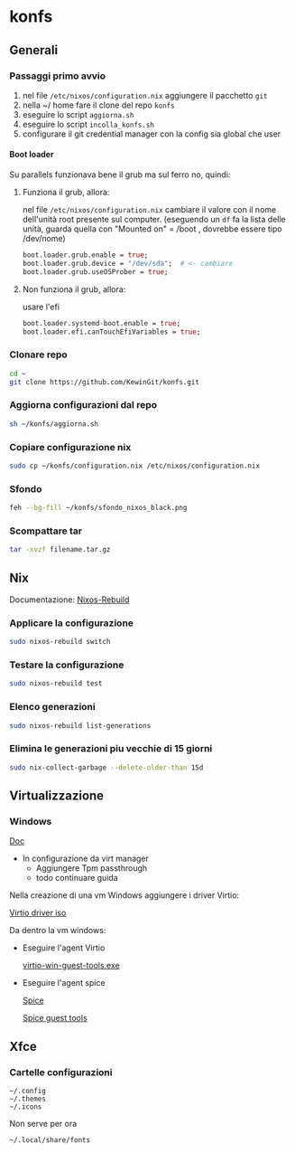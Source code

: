 # konfs

## Generali

### Passaggi primo avvio

1. nel file `/etc/nixos/configuration.nix` aggiungere il pacchetto `git`
2. nella ~/ home fare il clone del repo `konfs`
3. eseguire lo script `aggiorna.sh`
4. eseguire lo script `incolla_konfs.sh`
5. configurare il git credential manager con la config sia global che user

#### Boot loader

Su parallels funzionava bene il grub ma sul ferro no, quindi:

1. Funziona il grub, allora:

   nel file `/etc/nixos/configuration.nix` cambiare il valore con il nome dell'unità root presente sul computer. (eseguendo un `df` fa la lista delle unità, guarda quella con "Mounted on" = /boot , dovrebbe essere tipo /dev/nome)
    ``` nix
    boot.loader.grub.enable = true;
    boot.loader.grub.device = "/dev/sda";  # <- cambiare
    boot.loader.grub.useOSProber = true;
    ```

2. Non funziona il grub, allora:

    usare l'efi
    ``` nix
    boot.loader.systemd-boot.enable = true;
    boot.loader.efi.canTouchEfiVariables = true;
    ```

### Clonare repo
``` bash
cd ~
git clone https://github.com/KewinGit/konfs.git
```

### Aggiorna configurazioni dal repo
``` bash
sh ~/konfs/aggiorna.sh
```

### Copiare configurazione nix
``` bash
sudo cp ~/konfs/configuration.nix /etc/nixos/configuration.nix
```

### Sfondo
``` bash
feh --bg-fill ~/konfs/sfondo_nixos_black.png
```

### Scompattare tar
``` bash
tar -xvzf filename.tar.gz
```

## Nix
Documentazione: [Nixos-Rebuild](https://nixos.wiki/wiki/Nixos-rebuild)

### Applicare la configurazione
``` bash
sudo nixos-rebuild switch
```

### Testare la configurazione
``` bash
sudo nixos-rebuild test
```

### Elenco generazioni
``` bash
sudo nixos-rebuild list-generations
```

### Elimina le generazioni piu vecchie di 15 giorni
``` bash
sudo nix-collect-garbage --delete-older-than 15d
```

## Virtualizzazione

### Windows

[Doc](https://sysguides.com/install-a-windows-11-virtual-machine-on-kvm)

- In configurazione da virt manager
    - Aggiungere Tpm passthrough
    - todo continuare guida


Nella creazione di una vm Windows aggiungere i driver Virtio:

[Virtio driver iso](https://fedorapeople.org/groups/virt/virtio-win/direct-downloads/archive-virtio/?C=M;O=A)

Da dentro la vm windows:

- Eseguire l'agent Virtio

  [virtio-win-guest-tools.exe](https://fedorapeople.org/groups/virt/virtio-win/direct-downloads/archive-virtio/virtio-win-0.1.266-1/)

- Eseguire l'agent spice
  
  [Spice](https://www.spice-space.org/download.html)

  [Spice guest tools](https://www.spice-space.org/download/windows/spice-guest-tools/spice-guest-tools-latest.exehttps://www.spice-space.org/download/windows/spice-guest-tools/spice-guest-tools-latest.exe)

## Xfce

### Cartelle configurazioni
```
~/.config
~/.themes
~/.icons
```

Non serve per ora
```
~/.local/share/fonts
```
